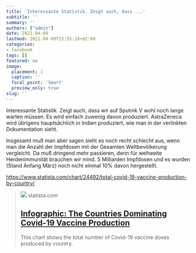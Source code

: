 ```yaml
---
title: 'Interessante Statistik. Zeigt auch, dass ...'
subtitle: ''
summary: ''
authors: ["admin"]
date: 2021-04-09
lastmod: 2021-04-09T15:55:18+02:00
categories:
- facebook
tags: []
featured: no
image:
  placement: 1
  caption: ''
  focal_point: 'Smart'
  preview_only: true
slug: ''
---
```

Interessante Statistik. Zeigt auch, dass wir auf Sputnik V wohl noch lange warten müssen. Es wird einfach zuwenig davon produziert. AstraZeneca wird übrigens hauptsächlich in Indien produziert, wie man in der verlinkten Dokumentation sieht. 

Insgesamt muß man aber sagen sieht es noch recht schlecht aus, wenn man die Anzahl der Impfdosen mit der Gesamten Weltbevölkerung vergleicht. Da muß dringend mehr passieren, denn für weltweite Herdenimmunität brauchen wir mind. 5 Milliarden Impfdosen und es wurden (Stand Anfang März) noch nicht einmal 10% davon hergestellt. 

https://www.statista.com/chart/24492/total-covid-19-vaccine-production-by-country/
> [![](http://cdn.statcdn.com/Infographic/images/normal/24492.jpeg)](https://www.statista.com/chart/24492/total-covid-19-vaccine-production-by-country/)
> statista.com
> ## [Infographic: The Countries Dominating Covid-19 Vaccine Production](https://www.statista.com/chart/24492/total-covid-19-vaccine-production-by-country/)
>
>This chart shows the total number of Covid-19 vaccine doses produced by country.

